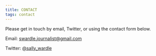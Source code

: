 ```yaml
---
title: CONTACT
tags: contact
---
```

Please get in touch by email, Twitter, or using the contact form below.

Email: [swardle.journalist@gmail.com](https://mail.google.com/mail/u/0/?view=cm&fs=1&to=swardle@gmail.com)

Twitter: [@sally_wardle](https://twitter.com/sally_wardle?lang=en)